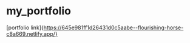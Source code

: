 # my_portfolio
[portfolio link]{https://645e981ff1d26431d0c5aabe--flourishing-horse-c8a669.netlify.app/}
